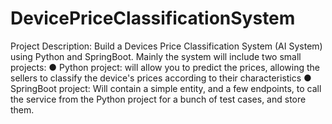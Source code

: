 # DevicePriceClassificationSystem
Project Description:
Build a Devices Price Classification System (AI System) using Python and SpringBoot. Mainly
the system will include two small projects:
● Python project: will allow you to predict the prices, allowing the sellers to classify the device's prices according to their characteristics
● SpringBoot project: Will contain a simple entity, and a few endpoints, to call the service
from the Python project for a bunch of test cases, and store them.
